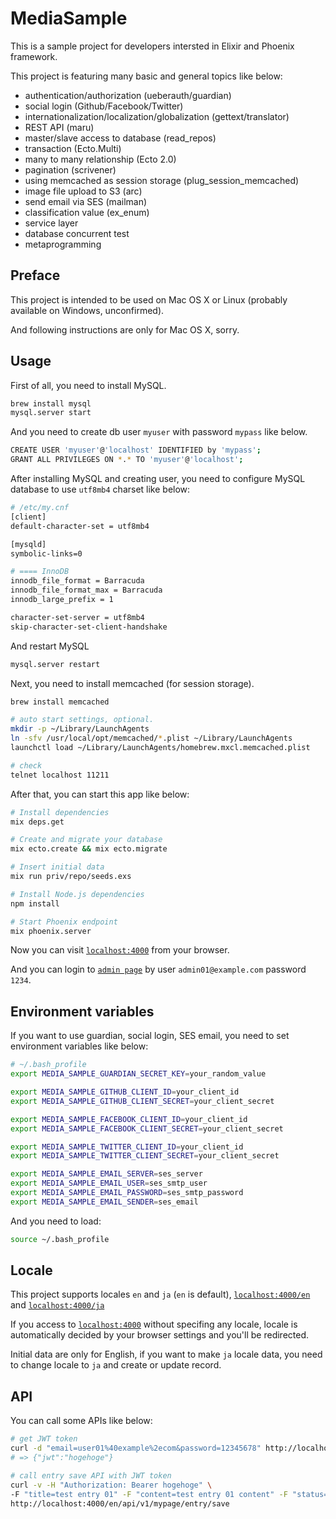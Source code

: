 # MediaSample

This is a sample project for developers intersted in Elixir and Phoenix framework.

This project is featuring many basic and general topics like below:

* authentication/authorization (ueberauth/guardian)
* social login (Github/Facebook/Twitter)
* internationalization/localization/globalization (gettext/translator)
* REST API (maru)
* master/slave access to database (read_repos)
* transaction (Ecto.Multi)
* many to many relationship (Ecto 2.0)
* pagination (scrivener)
* using memcached as session storage (plug_session_memcached)
* image file upload to S3 (arc)
* send email via SES (mailman)
* classification value (ex_enum)
* service layer
* database concurrent test
* metaprogramming

## Preface

This project is intended to be used on Mac OS X or Linux (probably available on Windows, unconfirmed).

And following instructions are only for Mac OS X, sorry.

## Usage

First of all, you need to install MySQL.

```bash
brew install mysql
mysql.server start
```

And you need to create db user `myuser` with password `mypass` like below.

```bash
CREATE USER 'myuser'@'localhost' IDENTIFIED by 'mypass';
GRANT ALL PRIVILEGES ON *.* TO 'myuser'@'localhost';
```

After installing MySQL and creating user, you need to configure MySQL database to use `utf8mb4` charset like below:

```bash
# /etc/my.cnf
[client]
default-character-set = utf8mb4

[mysqld]
symbolic-links=0

# ==== InnoDB
innodb_file_format = Barracuda
innodb_file_format_max = Barracuda
innodb_large_prefix = 1

character-set-server = utf8mb4
skip-character-set-client-handshake
```

And restart MySQL

```bash
mysql.server restart
```

Next, you need to install memcached (for session storage).

```bash
brew install memcached

# auto start settings, optional.
mkdir -p ~/Library/LaunchAgents
ln -sfv /usr/local/opt/memcached/*.plist ~/Library/LaunchAgents
launchctl load ~/Library/LaunchAgents/homebrew.mxcl.memcached.plist

# check
telnet localhost 11211
```

After that, you can start this app like below:

```bash
# Install dependencies
mix deps.get

# Create and migrate your database
mix ecto.create && mix ecto.migrate

# Insert initial data
mix run priv/repo/seeds.exs

# Install Node.js dependencies
npm install

# Start Phoenix endpoint
mix phoenix.server
```

Now you can visit [`localhost:4000`](http://localhost:4000) from your browser.

And you can login to [`admin page`](http://localhost:4000/en/admin) by user `admin01@example.com` password `1234`.

## Environment variables

If you want to use guardian, social login, SES email, you need to set environment variables like below:

```bash
# ~/.bash_profile
export MEDIA_SAMPLE_GUARDIAN_SECRET_KEY=your_random_value

export MEDIA_SAMPLE_GITHUB_CLIENT_ID=your_client_id
export MEDIA_SAMPLE_GITHUB_CLIENT_SECRET=your_client_secret

export MEDIA_SAMPLE_FACEBOOK_CLIENT_ID=your_client_id
export MEDIA_SAMPLE_FACEBOOK_CLIENT_SECRET=your_client_secret

export MEDIA_SAMPLE_TWITTER_CLIENT_ID=your_client_id
export MEDIA_SAMPLE_TWITTER_CLIENT_SECRET=your_client_secret

export MEDIA_SAMPLE_EMAIL_SERVER=ses_server
export MEDIA_SAMPLE_EMAIL_USER=ses_smtp_user
export MEDIA_SAMPLE_EMAIL_PASSWORD=ses_smtp_password
export MEDIA_SAMPLE_EMAIL_SENDER=ses_email
```

And you need to load:

```bash
source ~/.bash_profile
```

## Locale

This project supports locales `en` and `ja` (`en` is default), [`localhost:4000/en`](http://localhost:4000/en) and [`localhost:4000/ja`](http://localhost:4000/ja)

If you access to [`localhost:4000`](http://localhost:4000) without specifing any locale, locale is automatically decided by your browser settings and you'll be redirected.

Initial data are only for English, if you want to make `ja` locale data, you need to change locale to `ja` and create or update record.

## API

You can call some APIs like below:

```bash
# get JWT token
curl -d "email=user01%40example%2ecom&password=12345678" http://localhost:4000/en/api/v1/session/create
# => {"jwt":"hogehoge"}

# call entry save API with JWT token
curl -v -H "Authorization: Bearer hogehoge" \
-F "title=test entry 01" -F "content=test entry 01 content" -F "status=1" -F "category_id=1" -F "tags[]=1" -F "tags[]=2" \
http://localhost:4000/en/api/v1/mypage/entry/save
```
